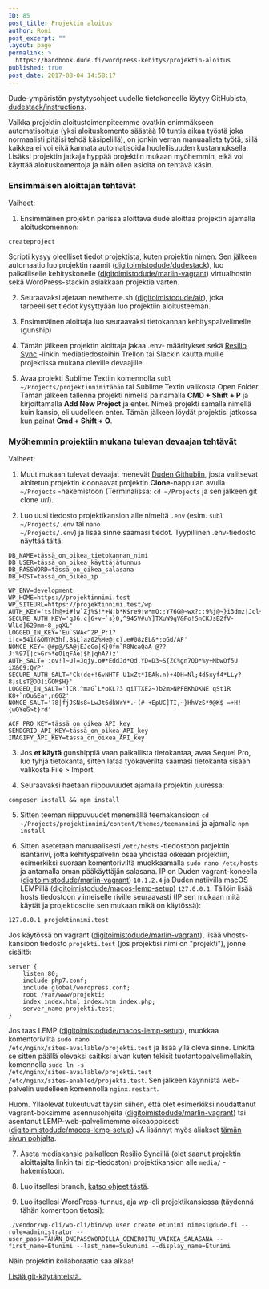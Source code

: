 ```yaml
---
ID: 85
post_title: Projektin aloitus
author: Roni
post_excerpt: ""
layout: page
permalink: >
  https://handbook.dude.fi/wordpress-kehitys/projektin-aloitus
published: true
post_date: 2017-08-04 14:58:17
---
```

Dude-ympäristön pystytysohjeet uudelle tietokoneelle löytyy GitHubista, <a href="https://github.com/digitoimistodude/dudestack-instructions" class="github">dudestack/instructions</a>.

Vaikka projektin aloitustoimenpiteemme ovatkin enimmäkseen automatisoituja (yksi aloituskomento säästää 10 tuntia aikaa työstä joka normaalisti pitäisi tehdä käsipelillä), on jonkin verran manuaalista työtä, sillä kaikkea ei voi eikä kannata automatisoida huolellisuuden kustannuksella. Lisäksi projektin jatkaja hyppää projektiin mukaan myöhemmin, eikä voi käyttää aloituskomentoja ja näin ollen asioita on tehtävä käsin.

<h3>Ensimmäisen aloittajan tehtävät</h3>

Vaiheet:

1. Ensimmäinen projektin parissa aloittava dude aloittaa projektin ajamalla aloituskomennon:

<pre class="language-bash"><code>createproject</code></pre>

Scripti kysyy oleelliset tiedot projektista, kuten projektin nimen. Sen jälkeen automaatio luo projektin raamit (<a class="github" href="https://github.com/digitoimistodude/dudestack">digitoimistodude/dudestack</a>), luo paikalliselle kehityskonelle (<a class="github" href="https://github.com/digitoimistodude/marlin-vagrant">digitoimistodude/marlin-vagrant</a>) virtualhostin sekä WordPress-stackin asiakkaan projektia varten.

2. Seuraavaksi ajetaan newtheme.sh (<a class="github" href="https://github.com/digitoimistodude/air">digitoimistodude/air</a>), joka tarpeelliset tiedot kysyttyään luo projektiin aloitusteeman.

3. Ensimmäinen aloittaja luo seuraavaksi tietokannan kehityspalvelimelle (gunship)

4. Tämän jälkeen projektin aloittaja jakaa .env- määritykset sekä <a href="https://www.resilio.com/individuals/">Resilio Sync</a> -linkin mediatiedostoihin Trellon tai Slackin kautta muille projektissa mukana oleville devaajille.

5. Avaa projekti Sublime Textiin komennolla <code>subl ~/Projects/projektinnimitähän</code> tai Sublime Textin valikosta Open Folder. Tämän jälkeen tallenna projekti nimellä painamalla <b>CMD + Shift + P</b> ja kirjoittamalla <b>Add New Project</b> ja enter. Nimeä projekti samalla nimellä kuin kansio, eli uudelleen enter. Tämän jälkeen löydät projektisi jatkossa kun painat <b>Cmd + Shift + O</b>.

<h3 id="myohemmin-projektiin-mukana-tulevan-devaajan-tehtavat">Myöhemmin projektiin mukana tulevan devaajan tehtävät</h3>

Vaiheet:

1. Muut mukaan tulevat devaajat menevät <a href="https://github.com/digitoimistodude/">Duden Githubiin</a>, josta valitsevat aloitetun projektin kloonaavat projektin <b>Clone</b>-nappulan avulla <code>~/Projects</code> -hakemistoon (Terminalissa: <code>cd ~/Projects</code> ja sen jälkeen git clone <i>url</i>).

2. Luo uusi tiedosto projektikansion alle nimeltä <code>.env</code> (esim. <code>subl ~/Projects/.env</code> tai <code>nano ~/Projects/.env</code>) ja lisää sinne saamasi tiedot. Tyypillinen .env-tiedosto näyttää tältä:

<pre class="language-properties"><code>DB_NAME=tässä_on_oikea_tietokannan_nimi
DB_USER=tässä_on_oikea_käyttäjätunnus
DB_PASSWORD=tässä_on_oikea_salasana
DB_HOST=tässä_on_oikea_ip

WP_ENV=development
WP_HOME=https://projektinnimi.test
WP_SITEURL=https://projektinnimi.test/wp
AUTH_KEY='ts[h@+i#]w`Zj%$!*+N:b*K$re9;w*mQ:;Y76G@~wx?::9%j@~}i3dmz|Jcl{|'
SECURE_AUTH_KEY='gJ6.c|6+v~`s}0,^945V#uY]TXuW9gV&Po!SnCKJsB2fV-WlLd]629mm~8_;qXL'
LOGGED_IN_KEY='Eu`SWA<^2P_P:1?i|c=541(&QMYM3h[,B$L]az02%He@;c).e#08zEL&*;oGd/AF'
NONCE_KEY='@#p@/&A@jEJeGo|K}0fm`R8NcaQaA @??J:%97[|c>Gr>*eO[qFAe|$h|qhA?)z'
AUTH_SALT=':ov!]~U]=Jqjy.o#*EddJd*Qd,YD=D3~S{ZC%gn7QD*%y+MbwQf5U iX&69:QYP'
SECURE_AUTH_SALT='Ck(dq+!6vNHTF-U1xZt*IBAk.n)+4DH=Nl;4d5xyf4*LLy?8]sLsT@DO]iGOM$H}'
LOGGED_IN_SALT=']CR.^maG`L*oKL?3 qiTTXE2~)b2m>NPFBKhOKNE qSt1R K8+`nOu&Ea*,n6G2'
NONCE_SALT='?8|fjJSNs8=LwJt6dkWrY*.~(# +EpUC]TI,~}HhVzS*9@K$ =+H!{wOYeG>t}rd'

ACF_PRO_KEY=tässä_on_oikea_API_key
SENDGRID_API_KEY=tässä_on_oikea_API_key
IMAGIFY_API_KEY=tässä_on_oikea_API_key</code></pre>

3. Jos <b>et käytä</b> gunshippiä vaan paikallista tietokantaa, avaa Sequel Pro, luo tyhjä tietokanta, sitten lataa työkaverilta saamasi tietokanta sisään valikosta File > Import.

4. Seuraavaksi haetaan riippuvuudet ajamalla projektin juuressa: 

<pre class="language-bash"><code>composer install && npm install</code></pre> 

5. Sitten teeman riippuvuudet menemällä teemakansioon <code>cd ~/Projects/projektinnimi/content/themes/teemannimi</code> ja ajamalla <code>npm install</code>

6. Sitten asetetaan manuaalisesti <code>/etc/hosts</code> -tiedostoon projektin isäntärivi, jotta kehityspalvelin osaa yhdistää oikeaan projektiin, esimerkiksi suoraan komentoriviltä muokkaamalla <code>sudo nano /etc/hosts</code> ja antamalla oman pääkäyttäjän salasana. IP on Duden vagrant-koneella (<a class="github" href="https://github.com/digitoimistodude/marlin-vagrant">digitoimistodude/marlin-vagrant</a>) <code>10.1.2.4</code> ja Duden natiivilla macOS LEMPillä (<a class="github" href="https://github.com/digitoimistodude/macos-lemp-setup">digitoimistodude/macos-lemp-setup</a>) <code>127.0.0.1</code>. Tällöin lisää hosts tiedostoon viimeiselle riville seuraavasti (IP sen mukaan mitä käytät ja projektiosoite sen mukaan mikä on käytössä):

<pre class="language-bash"><code>127.0.0.1 projektinnimi.test</code></pre>

Jos käytössä on vagrant (<a class="github" href="https://github.com/digitoimistodude/marlin-vagrant">digitoimistodude/marlin-vagrant</a>), lisää vhosts-kansioon tiedosto <code>projekti.test</code> (jos projektisi nimi on "projekti"), jonne sisältö:

<pre class="language-nginx"><code>server {
    listen 80;
    include php7.conf;
    include global/wordpress.conf;
    root /var/www/projekti;
    index index.html index.htm index.php;
    server_name projekti.test;
}
</code></pre>

Jos taas LEMP (<a class="github" href="https://github.com/digitoimistodude/macos-lemp-setup">digitoimistodude/macos-lemp-setup</a>), muokkaa komentoriviltä <code>sudo nano /etc/nginx/sites-available/projekti.test</code> ja lisää yllä oleva sinne. Linkitä se sitten päällä olevaksi saitiksi aivan kuten tekisit tuotantopalvelimellakin, komennolla <code>sudo ln -s /etc/nginx/sites-available/projekti.test /etc/nginx/sites-enabled/projekti.test</code>. Sen jälkeen käynnistä web-palvelin uudelleen komennolla <code>nginx.restart</code>.

Huom. Ylläolevat tukeutuvat täysin siihen, että olet esimerkiksi noudattanut vagrant-boksimme asennusohjeita (<a class="github" href="https://github.com/digitoimistodude/marlin-vagrant">digitoimistodude/marlin-vagrant</a>) tai asentanut LEMP-web-palvelimemme oikeaoppisesti (<a class="github" href="https://github.com/digitoimistodude/macos-lemp-setup">digitoimistodude/macos-lemp-setup</a>) JA lisännyt myös aliakset <a href="https://github.com/digitoimistodude/macos-lemp-setup#post-install">tämän sivun pohjalta</a>.

7. Aseta mediakansio paikalleen Resilio Syncillä (olet saanut projektin aloittajalta linkin tai zip-tiedoston) projektikansion alle <code>media/</code> -hakemistoon.

8. Luo itsellesi branch, <a href="https://handbook.dude.fi/wordpress-kehitys/git-open-source#branchin-luominen">katso ohjeet tästä</a>.

9. Luo itsellesi WordPress-tunnus, aja wp-cli projektikansiossa (täydennä tähän komentoon tietosi):

<pre class="language-bash"><code>./vendor/wp-cli/wp-cli/bin/wp user create etunimi nimesi@dude.fi --role=administrator --user_pass=TÄHÄN_ONEPASSWORDILLA_GENEROITU_VAIKEA_SALASANA --first_name=Etunimi --last_name=Sukunimi --display_name=Etunimi</code></pre>

Näin projektin kollaboraatio saa alkaa!

<a href="https://handbook.dude.fi/wordpress-kehitys/git-open-source">Lisää git-käytänteistä.</a>
